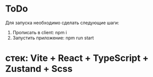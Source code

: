 # ToDo

Для запуска необходимо сделать следующие шаги:
1. Прописать в client: npm i 
2. Запустить приложение: npm run start

# стек: Vite + React + TypeScript + Zustand + Scss
